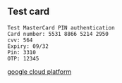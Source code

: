 ## Test card

```
Test MasterCard PIN authentication
Card number: 5531 8866 5214 2950
cvv: 564
Expiry: 09/32
Pin: 3310
OTP: 12345
```


[google cloud platform](https://console.cloud.google.com)